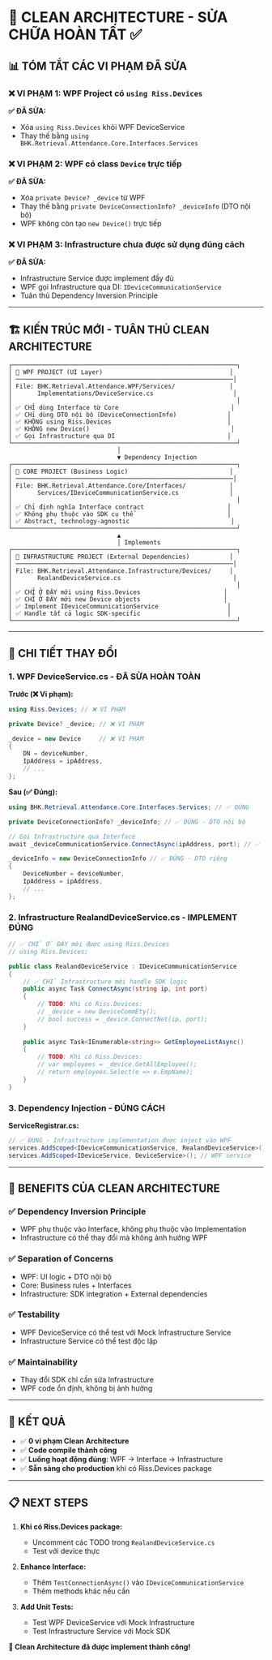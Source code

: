# 🎯 **CLEAN ARCHITECTURE - SỬA CHỮA HOÀN TẤT** ✅

## 📊 **TÓM TẮT CÁC VI PHẠM ĐÃ SỬA**

### ❌ **VI PHẠM 1: WPF Project có `using Riss.Devices`** 
**✅ ĐÃ SỬA:**
- Xóa `using Riss.Devices` khỏi WPF DeviceService
- Thay thế bằng `using BHK.Retrieval.Attendance.Core.Interfaces.Services`

### ❌ **VI PHẠM 2: WPF có class `Device` trực tiếp**
**✅ ĐÃ SỬA:**
- Xóa `private Device? _device` từ WPF
- Thay thế bằng `private DeviceConnectionInfo? _deviceInfo` (DTO nội bộ)
- WPF không còn tạo `new Device()` trực tiếp

### ❌ **VI PHẠM 3: Infrastructure chưa được sử dụng đúng cách**
**✅ ĐÃ SỬA:**
- Infrastructure Service được implement đầy đủ
- WPF gọi Infrastructure qua DI: `IDeviceCommunicationService`
- Tuân thủ Dependency Inversion Principle

---

## 🏗️ **KIẾN TRÚC MỚI - TUÂN THỦ CLEAN ARCHITECTURE**

```
┌──────────────────────────────────────────────────────────────┐
│ 🎨 WPF PROJECT (UI Layer)                                   │
│ ────────────────────────────────────────────────────────────│
│ File: BHK.Retrieval.Attendance.WPF/Services/               │
│       Implementations/DeviceService.cs                      │
│                                                              │
│ ✅ CHỈ dùng Interface từ Core                               │
│ ✅ CHỉ dùng DTO nội bộ (DeviceConnectionInfo)              │
│ ✅ KHÔNG using Riss.Devices                                │
│ ✅ KHÔNG new Device()                                       │
│ ✅ Gọi Infrastructure qua DI                               │
└──────────────────────────────────────────────────────────────┘
                              │
                              ▼ Dependency Injection
┌──────────────────────────────────────────────────────────────┐
│ 🧠 CORE PROJECT (Business Logic)                            │
│ ────────────────────────────────────────────────────────────│
│ File: BHK.Retrieval.Attendance.Core/Interfaces/            │
│       Services/IDeviceCommunicationService.cs              │
│                                                              │
│ ✅ Chỉ định nghĩa Interface contract                       │
│ ✅ Không phụ thuộc vào SDK cụ thể                          │
│ ✅ Abstract, technology-agnostic                            │
└──────────────────────────────────────────────────────────────┘
                              ▲
                              │ Implements
┌──────────────────────────────────────────────────────────────┐
│ 🔧 INFRASTRUCTURE PROJECT (External Dependencies)           │
│ ────────────────────────────────────────────────────────────│
│ File: BHK.Retrieval.Attendance.Infrastructure/Devices/     │
│       RealandDeviceService.cs                               │
│                                                              │
│ ✅ CHỈ Ở ĐÂY mới using Riss.Devices                       │
│ ✅ CHỈ Ở ĐÂY mới new Device objects                       │
│ ✅ Implement IDeviceCommunicationService                   │
│ ✅ Handle tất cả logic SDK-specific                        │
└──────────────────────────────────────────────────────────────┘
```

---

## 📝 **CHI TIẾT THAY ĐỔI**

### **1. WPF DeviceService.cs - ĐÃ SỬA HOÀN TOÀN**

**Trước (❌ Vi phạm):**
```csharp
using Riss.Devices; // ❌ VI PHẠM

private Device? _device; // ❌ VI PHẠM

_device = new Device     // ❌ VI PHẠM
{
    DN = deviceNumber,
    IpAddress = ipAddress,
    // ...
};
```

**Sau (✅ Đúng):**
```csharp
using BHK.Retrieval.Attendance.Core.Interfaces.Services; // ✅ ĐÚNG

private DeviceConnectionInfo? _deviceInfo; // ✅ ĐÚNG - DTO nội bộ

// Gọi Infrastructure qua Interface
await _deviceCommunicationService.ConnectAsync(ipAddress, port); // ✅ ĐÚNG

_deviceInfo = new DeviceConnectionInfo // ✅ ĐÚNG - DTO riêng
{
    DeviceNumber = deviceNumber,
    IpAddress = ipAddress,
    // ...
};
```

### **2. Infrastructure RealandDeviceService.cs - IMPLEMENT ĐÚNG**

```csharp
// ✅ CHỈ Ở ĐÂY mới được using Riss.Devices
// using Riss.Devices;

public class RealandDeviceService : IDeviceCommunicationService
{
    // ✅ CHỈ Infrastructure mới handle SDK logic
    public async Task ConnectAsync(string ip, int port)
    {
        // TODO: Khi có Riss.Devices:
        // _device = new DeviceCommEty();
        // bool success = _device.ConnectNet(ip, port);
    }
    
    public async Task<IEnumerable<string>> GetEmployeeListAsync()
    {
        // TODO: Khi có Riss.Devices:
        // var employees = _device.GetAllEmployee();
        // return employees.Select(e => e.EmpName);
    }
}
```

### **3. Dependency Injection - ĐÚNG CÁCH**

**ServiceRegistrar.cs:**
```csharp
// ✅ ĐÚNG - Infrastructure implementation được inject vào WPF
services.AddScoped<IDeviceCommunicationService, RealandDeviceService>();
services.AddScoped<IDeviceService, DeviceService>(); // WPF service
```

---

## 🎯 **BENEFITS CỦA CLEAN ARCHITECTURE**

### ✅ **Dependency Inversion Principle**
- WPF phụ thuộc vào Interface, không phụ thuộc vào Implementation
- Infrastructure có thể thay đổi mà không ảnh hưởng WPF

### ✅ **Separation of Concerns**
- WPF: UI logic + DTO nội bộ
- Core: Business rules + Interfaces  
- Infrastructure: SDK integration + External dependencies

### ✅ **Testability**
- WPF DeviceService có thể test với Mock Infrastructure Service
- Infrastructure Service có thể test độc lập

### ✅ **Maintainability**
- Thay đổi SDK chỉ cần sửa Infrastructure
- WPF code ổn định, không bị ảnh hưởng

---

## 🚀 **KẾT QUẢ**

- ✅ **0 vi phạm Clean Architecture**
- ✅ **Code compile thành công** 
- ✅ **Luồng hoạt động đúng**: WPF → Interface → Infrastructure
- ✅ **Sẵn sàng cho production** khi có Riss.Devices package

---

## 📋 **NEXT STEPS**

1. **Khi có Riss.Devices package:**
   - Uncomment các TODO trong `RealandDeviceService.cs`
   - Test với device thực

2. **Enhance Interface:**
   - Thêm `TestConnectionAsync()` vào `IDeviceCommunicationService`
   - Thêm methods khác nếu cần

3. **Add Unit Tests:**
   - Test WPF DeviceService với Mock Infrastructure
   - Test Infrastructure Service với Mock SDK

**🎉 Clean Architecture đã được implement thành công!**